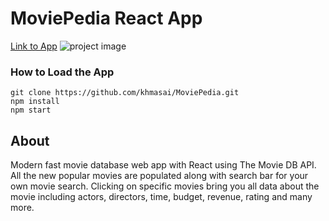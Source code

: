 # MoviePedia React App
[Link to App](https://khush-moviepedia.netlify.app)
![project image](https://github.com/khmasai/MoviePedia/image/Screenshot%202022-01-03%20at%201.20.06%20PM.png)

### How to Load the App
```
git clone https://github.com/khmasai/MoviePedia.git
npm install
npm start
```
## About
Modern fast movie database web app with React using The Movie DB API. 
All the new popular movies are populated along with search bar for your own movie search. 
Clicking on specific movies bring you all data about the movie including actors, directors, time, budget, revenue, rating and many more.
